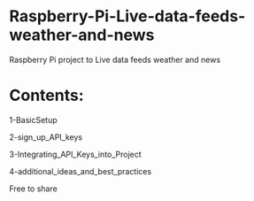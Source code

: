 # Raspberry-Pi-Live-data-feeds-weather-and-news
Raspberry Pi project to Live data feeds weather and news

Contents:
===
1-BasicSetup

2-sign_up_API_keys

3-Integrating_API_Keys_into_Project

4-additional_ideas_and_best_practices


Free to share
